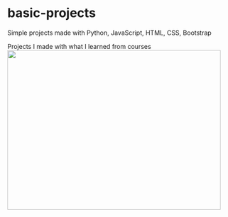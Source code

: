 # basic-projects
Simple projects made with Python, JavaScript, HTML, CSS, Bootstrap


Projects I made with what I learned from courses <br>
<img src="https://media.giphy.com/media/qgQUggAC3Pfv687qPC/giphy.gif" width="480" height="360">
